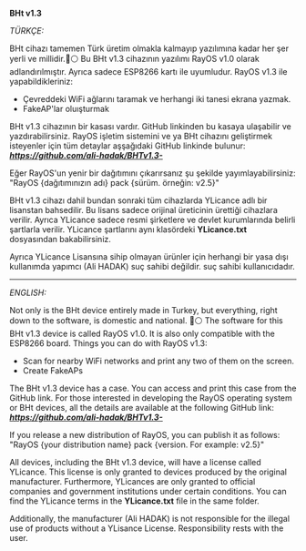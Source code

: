**BHt v1.3** 

*TÜRKÇE:*

BHt cihazı tamemen Türk üretim olmakla kalmayıp yazılımına kadar her şer yerli ve millidir.🔴⚪
Bu BHt v1.3 cihazının yazılımı RayOS v1.0 olarak adlandırılmıştır. Ayrıca sadece ESP8266 kartı ile uyumludur. RayOS v1.3 ile yapabildikleriniz:
- Çevreddeki WiFi ağlarını taramak ve herhangi iki tanesi ekrana yazmak.
- FakeAP'lar oluışturmak

BHt v1.3 cihazının bir kasası vardır. GitHub linkinden bu kasaya ulaşabilir ve yazdırabilirsiniz. RayOS işletim sistemini ve ya BHt cihazını geliştirmek isteyenler için tüm detaylar aşşağıdaki GitHub linkinde bulunur:
***https://github.com/ali-hadak/BHTv1.3-***

Eğer RayOS'un yenir bir dağıtımını çıkarırsanız şu şekilde yayımlayabilirsiniz:
"RayOS {dağıtımınızın adı} pack {sürüm. örneğin: v2.5}"

BHt v1.3 cihazı dahil bundan sonraki tüm cihazlarda YLicance adlı bir lisanstan bahsedilir. Bu lisans sadece orijinal üreticinin ürettiği cihazlara verilir. Ayrıca YLicance sadece resmi şirketlere ve devlet kurumlarında belirli şartlarla verilir. YLicance şartlarını aynı klasördeki **YLicance.txt** dosyasından bakabilirsiniz.

Ayrıca YLicance Lisansına sihip olmayan ürünler için herhangi bir yasa dışı kullanımda yapımcı (Ali HADAK) suç sahibi değildir. suç sahibi kullanıcıdadır.
____________________________________________________________________________________________

*ENGLISH:*

Not only is the BHt device entirely made in Turkey, but everything, right down to the software, is domestic and national. 🔴⚪
The software for this BHt v1.3 device is called RayOS v1.0. It is also only compatible with the ESP8266 board. Things you can do with RayOS v1.3:
- Scan for nearby WiFi networks and print any two of them on the screen.
- Create FakeAPs

The BHt v1.3 device has a case. You can access and print this case from the GitHub link. For those interested in developing the RayOS operating system or BHt devices, all the details are available at the following GitHub link:
***https://github.com/ali-hadak/BHTv1.3-***

If you release a new distribution of RayOS, you can publish it as follows:
"RayOS {your distribution name} pack {version. For example: v2.5}"

All devices, including the BHt v1.3 device, will have a license called YLicance. This license is only granted to devices produced by the original manufacturer. Furthermore, YLicances are only granted to official companies and government institutions under certain conditions. You can find the YLicance terms in the **YLicance.txt** file in the same folder.

Additionally, the manufacturer (Ali HADAK) is not responsible for the illegal use of products without a YLisance License. Responsibility rests with the user.